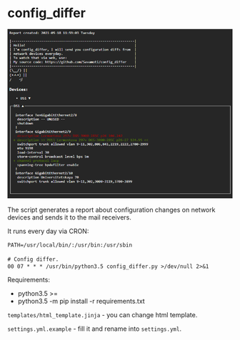 # config_differ
![Screenshot](.main.png)


The script generates a report about configuration changes on network devices and sends it to the mail receivers.


It runs every day via CRON:
```
PATH=/usr/local/bin/:/usr/bin:/usr/sbin

# Config differ.
00 07 * * * /usr/bin/python3.5 config_differ.py >/dev/null 2>&1
```

Requirements:
* python3.5 >=
* python3.5 -m pip install -r requirements.txt

`templates/html_template.jinja` - you can change html template.

`settings.yml.example` - fill it and rename into `settings.yml`.
